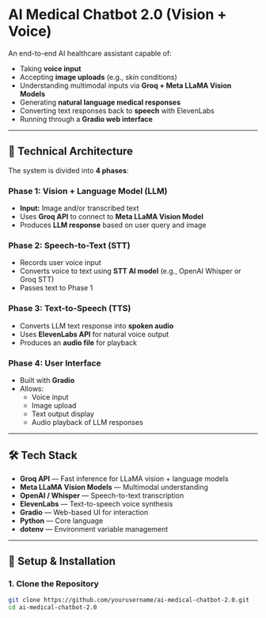 # AI Medical Chatbot 2.0 (Vision + Voice)

An end-to-end AI healthcare assistant capable of:
- Taking **voice input**
- Accepting **image uploads** (e.g., skin conditions)
- Understanding multimodal inputs via **Groq + Meta LLaMA Vision Models**
- Generating **natural language medical responses**
- Converting text responses back to **speech** with ElevenLabs
- Running through a **Gradio web interface**

---

## 📌 Technical Architecture

The system is divided into **4 phases**:

### **Phase 1: Vision + Language Model (LLM)**
- **Input:** Image and/or transcribed text
- Uses **Groq API** to connect to **Meta LLaMA Vision Model**
- Produces **LLM response** based on user query and image

### **Phase 2: Speech-to-Text (STT)**
- Records user voice input
- Converts voice to text using **STT AI model** (e.g., OpenAI Whisper or Groq STT)
- Passes text to Phase 1

### **Phase 3: Text-to-Speech (TTS)**
- Converts LLM text response into **spoken audio**
- Uses **ElevenLabs API** for natural voice output
- Produces an **audio file** for playback

### **Phase 4: User Interface**
- Built with **Gradio**
- Allows:
  - Voice input
  - Image upload
  - Text output display
  - Audio playback of LLM responses

---

## 🛠 Tech Stack

- **Groq API** — Fast inference for LLaMA vision + language models
- **Meta LLaMA Vision Models** — Multimodal understanding
- **OpenAI / Whisper** — Speech-to-text transcription
- **ElevenLabs** — Text-to-speech voice synthesis
- **Gradio** — Web-based UI for interaction
- **Python** — Core language
- **dotenv** — Environment variable management

---

## 🚀 Setup & Installation

### 1. Clone the Repository
```bash
git clone https://github.com/yourusername/ai-medical-chatbot-2.0.git
cd ai-medical-chatbot-2.0
